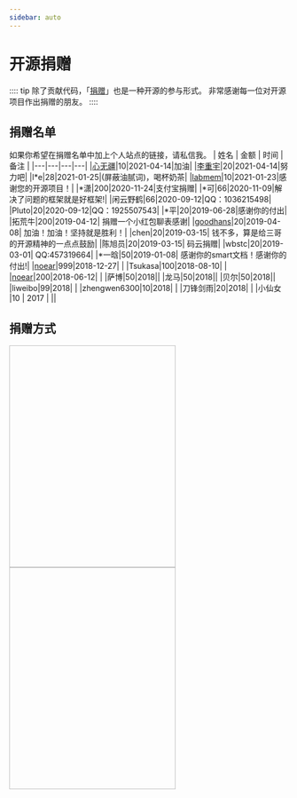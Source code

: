 ```yaml
---
sidebar: auto
---
```

# 开源捐赠

:::: tip
除了贡献代码，「[捐赠](#捐赠方式)」也是一种开源的参与形式。
非常感谢每一位对开源项目作出捐赠的朋友。
::::


## 捐赠名单
如果你希望在捐赠名单中加上个人站点的链接，请私信我。
| 姓名 | 金额 | 时间 |备注 |
|---|---|---|---|
|[心无疆](https://www.windhc.com/index)|10|2021-04-14|加油|
|[李重宇](https://gitee.com/liyuhang712)|20|2021-04-14|努力吧|
|l*e|28|2021-01-25|(屏蔽油腻词)，喝杯奶茶|
|[labmem](https://gitee.com/labmem000)|10|2021-01-23|感谢您的开源项目！|
|*潇|200|2020-11-24|支付宝捐赠|
|*可|66|2020-11-09|解决了问题的框架就是好框架!|
|闲云野鹤|66|2020-09-12|QQ：1036215498|
|Pluto|20|2020-09-12|QQ：1925507543|
|*平|20|2019-06-28|感谢你的付出|
|拓荒牛|200|2019-04-12| 捐赠一个小红包聊表感谢|
|[goodhans](https://gitee.com/goodhans)|20|2019-04-08| 加油！加油！坚持就是胜利！|
|chen|20|2019-03-15| 钱不多，算是给三哥的开源精神的一点点鼓励|
|陈旭员|20|2019-03-15| 码云捐赠|
|wbstc|20|2019-03-01| QQ:457319664|
|*一晗|50|2019-01-08| 感谢你的smart文档！感谢你的付出!|
|[noear](https://gitee.com/noear)|999|2018-12-27| |
|Tsukasa|100|2018-08-10| |
|[noear](https://gitee.com/noear)|200|2018-06-12| |
|萨博|50|2018||
|龙马|50|2018||
|贝尔|50|2018||
|liweibo|99|2018| |
|zhengwen6300|10|2018| |
|刀锋剑雨|20|2018| |
|小仙女 |10 | 2017 | ||

## 捐赠方式

<img :src="$withBase('/wx_pay.png')" height="400" width="300"> 
<img :src="$withBase('/ali_pay.png')" height="400" width="300">